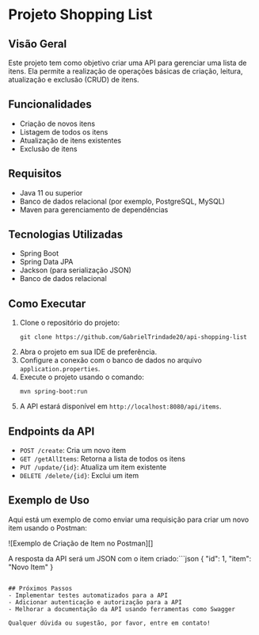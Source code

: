 # Projeto Shopping List

## Visão Geral
Este projeto tem como objetivo criar uma API para gerenciar uma lista de itens. Ela permite a realização de operações básicas de criação, leitura, atualização e exclusão (CRUD) de itens.

## Funcionalidades
- Criação de novos itens
- Listagem de todos os itens
- Atualização de itens existentes
- Exclusão de itens

## Requisitos
- Java 11 ou superior
- Banco de dados relacional (por exemplo, PostgreSQL, MySQL)
- Maven para gerenciamento de dependências

## Tecnologias Utilizadas
- Spring Boot
- Spring Data JPA
- Jackson (para serialização JSON)
- Banco de dados relacional

## Como Executar
1. Clone o repositório do projeto:
   ```
   git clone https://github.com/GabrielTrindade20/api-shopping-list
   ```
2. Abra o projeto em sua IDE de preferência.
3. Configure a conexão com o banco de dados no arquivo `application.properties`.
4. Execute o projeto usando o comando:
   ```
   mvn spring-boot:run
   ```
5. A API estará disponível em `http://localhost:8080/api/items`.

## Endpoints da API
- `POST /create`: Cria um novo item
- `GET /getAllItems`: Retorna a lista de todos os itens
- `PUT /update/{id}`: Atualiza um item existente
- `DELETE /delete/{id}`: Exclui um item

## Exemplo de Uso
Aqui está um exemplo de como enviar uma requisição para criar um novo item usando o Postman:

![Exemplo de Criação de Item no Postman][]

A resposta da API será um JSON com o item criado:```json
{
  "id": 1,
  "item": "Novo Item"
}
```

## Próximos Passos
- Implementar testes automatizados para a API
- Adicionar autenticação e autorização para a API
- Melhorar a documentação da API usando ferramentas como Swagger

Qualquer dúvida ou sugestão, por favor, entre em contato!